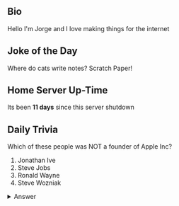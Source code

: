 ## Bio

Hello I'm Jorge and I love making things for the internet

## Joke of the Day

Where do cats write notes?
Scratch Paper!

## Home Server Up-Time

Its been **11 days** since this server shutdown


## Daily Trivia

Which of these people was NOT a founder of Apple Inc?
 1. Jonathan Ive
 2. Steve Jobs
 3. Ronald Wayne
 4. Steve Wozniak

<details>
  <summary>Answer</summary>
  Jonathan Ive
</details>
